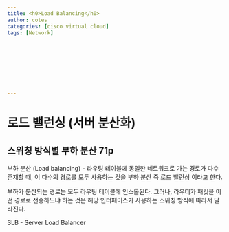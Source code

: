 ```yaml
---
title: <h0>Load Balancing</h0>
author: cotes   
categories: [cisco virtual cloud]
tags: [Network]









---
```


# 로드 밸런싱 (서버 분산화)

## 스위칭 방식별 부하 분산 71p

부하 분산 (Load balancing) - 라우팅 테이블에 동일한 네트워크로 가는 경로가 다수 존재할 때, 이 다수의 경로를 모두 사용하는 것을 부하 분산 즉 로드 밸런싱 이라고 한다.

부하가 분산되는 경로는 모두 라우팅 테이블에 인스톨된다. 그러나, 라우터가 패킷을 어떤 경로로 전송하느냐 하는 것은 해당 인터페이스가 사용하는 스위칭 방식에 따라서 달라진다.

SLB - Server Load Balancer

